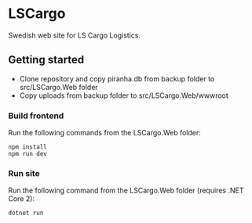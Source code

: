 # LSCargo
Swedish web site for LS Cargo Logistics.

## Getting started
* Clone repository and copy piranha.db from backup folder to src/LSCargo.Web folder
* Copy uploads from backup folder to src/LSCargo.Web/wwwroot

### Build frontend
Run the following commands from the LSCargo.Web folder:
```
npm install
npm run dev
```

### Run site
Run the following command from the LSCargo.Web folder (requires .NET Core 2):
```
dotnet run
```